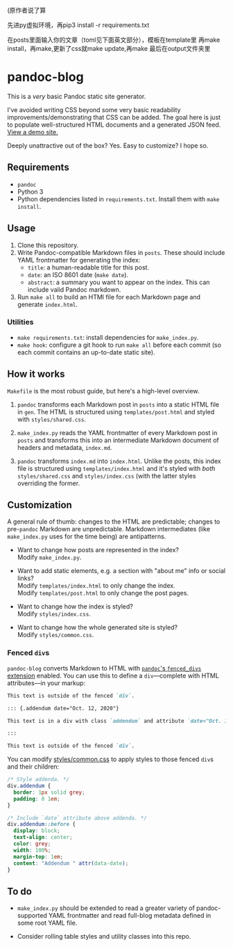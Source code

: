 (原作者说了算

先进py虚拟环境，再pip3 install -r requirements.txt 

在posts里面输入你的文章（toml见下面英文部分），模板在template里
再make install，再make,更新了css就make update,再make 最后在output文件夹里

# pandoc-blog

This is a *very* basic Pandoc static site generator.

I've avoided writing CSS beyond some very basic readability improvements/demonstrating that CSS can be added. The goal here is just to populate well-structured HTML documents and a generated JSON feed. [View a demo site.](http://lukasschwab.me/pandoc-blog/index.html)

Deeply unattractive out of the box? Yes. Easy to customize? I hope so.

## Requirements

+ `pandoc`
+ Python 3
+ Python dependencies listed in `requirements.txt`. Install them with `make install`.

## Usage

1. Clone this repository.
2. Write Pandoc-compatible Markdown files in `posts`. These should include YAML frontmatter for generating the index:
    + `title`: a human-readable title for this post.
    + `date`: an ISO 8601 date (`make date`).
    + `abstract`: a summary you want to appear on the index. This can include valid Pandoc markdown.
3. Run `make all` to build an HTMl file for each Markdown page and generate `index.html`.

### Utilities

+ `make requirements.txt`: install dependencies for `make_index.py`.
+ `make hook`: configure a git hook to run `make all` before each commit (so each commit contains an up-to-date static site).

## How it works

`Makefile` is the most robust guide, but here's a high-level overview.

1. `pandoc` transforms each Markdown post in `posts` into a static HTML file in `gen`. The HTML is structured using `templates/post.html` and styled with `styles/shared.css`.

2. `make_index.py` reads the YAML frontmatter of every Markdown post in `posts` and transforms this into an intermediate Markdown document of headers and metadata, `index.md`.

3. `pandoc` transforms `index.md` into `index.html`. Unlike the posts, this index file is structured using `templates/index.html` and it's styled with *both* `styles/shared.css` and `styles/index.css` (with the latter styles overriding the former.

## Customization

A general rule of thumb: changes to the HTML are predictable; changes to pre-`pandoc` Markdown are unpredictable. Markdown intermediates (like `make_index.py` uses for the time being) are antipatterns.

+ Want to change how posts are represented in the index?<br>Modify `make_index.py`.

+ Want to add static elements, e.g. a section with "about me" info or social links?<br>Modify `templates/index.html` to only change the index.<br>Modify `templates/post.html` to only change the post pages.

+ Want to change how the index is styled?<br>Modify `styles/index.css`.

+ Want to change how the whole generated site is styled?<br>Modify `styles/common.css`.

### Fenced `div`s

`pandoc-blog` converts Markdown to HTML with [`pandoc`'s `fenced_divs` extension](https://pandoc.org/MANUAL.html#extension-fenced_divs) enabled. You can use this to define a `div`––complete with HTML attributes––in your markup:

```markdown
This text is outside of the fenced `div`.

::: {.addendum date="Oct. 12, 2020"}

This text is in a div with class `addendum` and attribute `date="Oct. 12, 2020"`.

:::

This text is outside of the fenced `div`.
```

You can modify [styles/common.css](styles/common.css) to apply styles to those fenced `div`s and their children:

```css
/* Style addenda. */
div.addendum {
  border: 1px solid grey;
  padding: 0 1em;
}

/* Include `date` attribute above addenda. */
div.addendum::before {
  display: block;
  text-align: center;
  color: grey;
  width: 100%;
  margin-top: 1em;
  content: "Addendum " attr(data-date);
}
```

## To do

+ `make_index.py` should be extended to read a greater variety of pandoc-supported YAML frontmatter and read full-blog metadata defined in some root YAML file.

+ Consider rolling table styles and utility classes into this repo.
